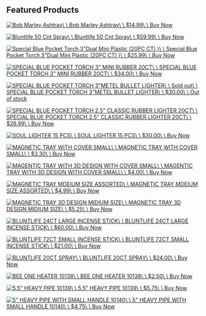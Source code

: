 ## Featured Products

[![Bob Marley Ashtray](https://d2j6dbq0eux0bg.cloudfront.net/images/89304291/3749713201.jpg)\\
\\
Bob Marley Ashtray\\
\\
$14.99\\
\\
Buy Now](https://mrawholesale.com/products/Bob-Marley-Ashtray-p572678621)

[![Bluntlife 50 Cnt Spray](https://d2j6dbq0eux0bg.cloudfront.net/images/89304291/3749713186.jpg)\\
\\
Bluntlife 50 Cnt Spray\\
\\
$59.99\\
\\
Buy Now](https://mrawholesale.com/products/Bluntlife-50-Cnt-Spray-p572679345)

[![Special Blue Pocket Torch,3&quot;Dual Mini Plastic (20PC CT) )](https://d2j6dbq0eux0bg.cloudfront.net/images/89304291/3954240573.png)\\
\\
Special Blue Pocket Torch,3"Dual Mini Plastic (20PC CT) )\\
\\
$25.99\\
\\
Buy Now](https://mrawholesale.com/products/Special-Blue-Pocket-Torch-3-Dual-Mini-Plastic-20PC-CT-p572907833)

[![SPECIAL BLUE POCKET TORCH 3&quot; MINI RUBBER 20CT](https://d2j6dbq0eux0bg.cloudfront.net/images/89304291/3954233824.png)\\
\\
SPECIAL BLUE POCKET TORCH 3" MINI RUBBER 20CT\\
\\
$34.00\\
\\
Buy Now](https://mrawholesale.com/products/SPECIAL-BLUE-POCKET-TORCH-3-MINI-RUBBER-20CT-p572907849)

[![SPECIAL BLUE POCKET TORCH 3&quot;METEL BULLET LIGHTER](https://d2j6dbq0eux0bg.cloudfront.net/images/89304291/3954223440.png)\\
\\
Sold out\\
\\
SPECIAL BLUE POCKET TORCH 3"METEL BULLET LIGHTER\\
\\
$30.00\\
\\
Out of stock](https://mrawholesale.com/products/SPECIAL-BLUE-POCKET-TORCH-3-METEL-BULLET-LIGHTER-p572908371)

[![SPECIAL BLUE POCKET TORCH 2.5&quot; CLASSIC RUBBER LIGHTER 20CT](https://d2j6dbq0eux0bg.cloudfront.net/images/89304291/3954223651.png)\\
\\
SPECIAL BLUE POCKET TORCH 2.5" CLASSIC RUBBER LIGHTER 20CT\\
\\
$26.99\\
\\
Buy Now](https://mrawholesale.com/products/SPECIAL-BLUE-POCKET-TORCH-2-5-CLASSIC-RUBBER-LIGHTER-20CT-p572907865)

[![SOUL LIGHTER 15 PCS](https://d2j6dbq0eux0bg.cloudfront.net/images/89304291/3749720767.jpg)\\
\\
SOUL LIGHTER 15 PCS\\
\\
$30.00\\
\\
Buy Now](https://mrawholesale.com/products/SOUL-LIGHTER-15-PCS-p572919465)

[![MAGNETIC TRAY WITH COVER SMALL](https://d2j6dbq0eux0bg.cloudfront.net/images/89304291/3749706387.jpg)\\
\\
MAGNETIC TRAY WITH COVER SMALL\\
\\
$3.30\\
\\
Buy Now](https://mrawholesale.com/products/MAGNETIC-TRAY-WITH-COVER-SMALL-p572926723)

[![MAGENTIC TRAY WITH 3D DESIGN WITH COVER SMALL](https://d2j6dbq0eux0bg.cloudfront.net/images/89304291/3749704165.jpg)\\
\\
MAGENTIC TRAY WITH 3D DESIGN WITH COVER SMALL\\
\\
$4.00\\
\\
Buy Now](https://mrawholesale.com/products/MAGENTIC-TRAY-WITH-3D-DESIGN-WITH-COVER-SMALL-p572927701)

[![MAGNETIC TRAY MDEIUM SIZE ASSORTED](https://d2j6dbq0eux0bg.cloudfront.net/images/89304291/3749700241.jpg)\\
\\
MAGNETIC TRAY MDEIUM SIZE ASSORTED\\
\\
$4.99\\
\\
Buy Now](https://mrawholesale.com/products/MAGNETIC-TRAY-MDEIUM-SIZE-ASSORTED-p572927736)

[![MAGNETIC TRAY 3D DESIGN MIDIUM SIZE](https://d2j6dbq0eux0bg.cloudfront.net/images/89304291/3749700684.jpg)\\
\\
MAGNETIC TRAY 3D DESIGN MIDIUM SIZE\\
\\
$5.25\\
\\
Buy Now](https://mrawholesale.com/products/MAGNETIC-TRAY-3D-DESIGN-MIDIUM-SIZE-p572927739)

[![BLUNTLIFE 24CT LARGE INCENSE STICK](https://d2j6dbq0eux0bg.cloudfront.net/images/89304291/3749704068.png)\\
\\
BLUNTLIFE 24CT LARGE INCENSE STICK\\
\\
$60.00\\
\\
Buy Now](https://mrawholesale.com/products/BLUNTLIFE-24CT-LARGE-INCENSE-STICK-p572929820)

[![BLUNTLIFE 72CT SMALL INCENSE STICK](https://d2j6dbq0eux0bg.cloudfront.net/images/89304291/3749704111.jpg)\\
\\
BLUNTLIFE 72CT SMALL INCENSE STICK\\
\\
$21.00\\
\\
Buy Now](https://mrawholesale.com/products/BLUNTLIFE-72CT-SMALL-INCENSE-STICK-p572927961)

[![BLUNTLIFE 20CT SPRAY](https://d2j6dbq0eux0bg.cloudfront.net/images/89304291/3749704220.jpg)\\
\\
BLUNTLIFE 20CT SPRAY\\
\\
$24.00\\
\\
Buy Now](https://mrawholesale.com/products/BLUNTLIFE-20CT-SPRAY-p572932779)

[![BEE ONE HEATER 10138](https://d2j6dbq0eux0bg.cloudfront.net/images/89304291/3941950654.png)\\
\\
BEE ONE HEATER 10138\\
\\
$2.50\\
\\
Buy Now](https://mrawholesale.com/products/BEE-ONE-HEATER-10138-p598951019)

[![5.5&quot; HEAVY PIPE 10139](https://d2j6dbq0eux0bg.cloudfront.net/images/89304291/3941958226.png)\\
\\
5.5" HEAVY PIPE 10139\\
\\
$5.75\\
\\
Buy Now](https://mrawholesale.com/products/5-5-HEAVY-PIPE-10139-p598951037)

[![5&quot; HEAVY PIPE WITH SMALL HANDLE 10140](https://d2j6dbq0eux0bg.cloudfront.net/images/89304291/3941976531.png)\\
\\
5" HEAVY PIPE WITH SMALL HANDLE 10140\\
\\
$4.75\\
\\
Buy Now](https://mrawholesale.com/products/5-HEAVY-PIPE-WITH-SMALL-HANDLE-10140-p598950090)